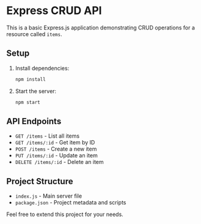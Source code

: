 # Express CRUD API

This is a basic Express.js application demonstrating CRUD operations for a resource called `items`.

## Setup

1. Install dependencies:
   ```bash
   npm install
   ```
2. Start the server:
   ```bash
   npm start
   ```

## API Endpoints

- `GET /items` - List all items
- `GET /items/:id` - Get item by ID
- `POST /items` - Create a new item
- `PUT /items/:id` - Update an item
- `DELETE /items/:id` - Delete an item

## Project Structure

- `index.js` - Main server file
- `package.json` - Project metadata and scripts

Feel free to extend this project for your needs.
